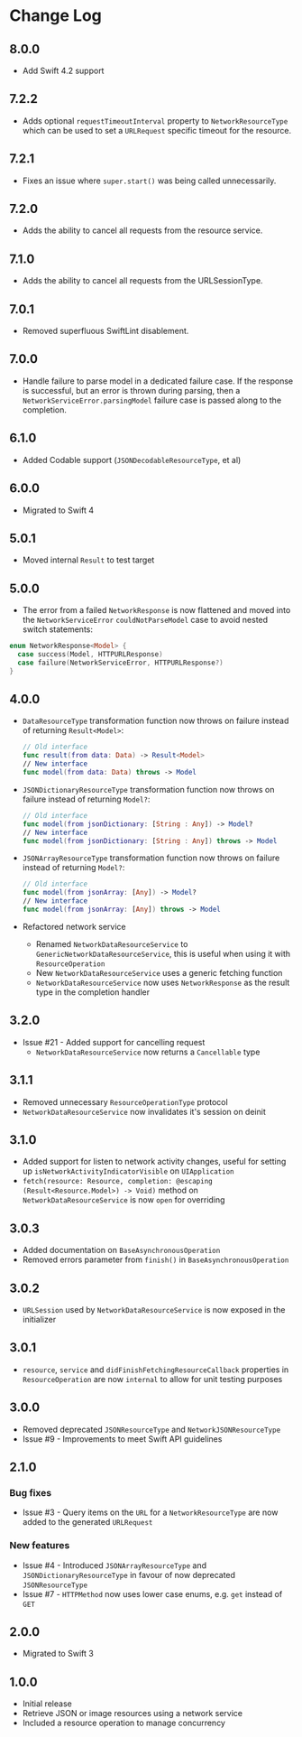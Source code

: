 # Change Log

## 8.0.0

- Add Swift 4.2 support

## 7.2.2

- Adds  optional  `requestTimeoutInterval`  property to `NetworkResourceType` which can be used to set a `URLRequest` specific timeout for the resource.

## 7.2.1

- Fixes an issue where `super.start()` was being called unnecessarily.

## 7.2.0

- Adds the ability to cancel all requests from the resource service.

## 7.1.0

- Adds the ability to cancel all requests from the URLSessionType.

## 7.0.1

- Removed superfluous SwiftLint disablement.

## 7.0.0

- Handle failure to parse model in a dedicated failure case. If the response is successful, but an error is thrown during parsing, then a `NetworkServiceError.parsingModel` failure case is passed along to the completion.

## 6.1.0

- Added Codable support (`JSONDecodableResourceType`, et al)

## 6.0.0

- Migrated to Swift 4


## 5.0.1

- Moved internal `Result` to test target

## 5.0.0

- The error from a failed `NetworkResponse` is now flattened and moved into the `NetworkServiceError` `couldNotParseModel` case to avoid nested switch statements:

```swift
enum NetworkResponse<Model> {
  case success(Model, HTTPURLResponse)
  case failure(NetworkServiceError, HTTPURLResponse?)
}
```

## 4.0.0

- `DataResourceType` transformation function now throws on failure instead of returning `Result<Model>`:

	```swift
	// Old interface
	func result(from data: Data) -> Result<Model>
	// New interface
	func model(from data: Data) throws -> Model
	```

- `JSONDictionaryResourceType` transformation function now throws on failure instead of returning `Model?`:

	```swift
	// Old interface
	func model(from jsonDictionary: [String : Any]) -> Model?
	// New interface
	func model(from jsonDictionary: [String : Any]) throws -> Model
	```

- `JSONArrayResourceType` transformation function now throws on failure instead of returning `Model?`:

	```swift
	// Old interface
	func model(from jsonArray: [Any]) -> Model?
	// New interface
	func model(from jsonArray: [Any]) throws -> Model
	```

- Refactored network service
	- Renamed `NetworkDataResourceService` to `GenericNetworkDataResourceService`, this is useful when using it with `ResourceOperation`
	- New `NetworkDataResourceService` uses a generic fetching function
	- `NetworkDataResourceService` now uses `NetworkResponse` as the result type in the completion handler

## 3.2.0

- Issue #21 - Added support for cancelling request
	- `NetworkDataResourceService` now returns a `Cancellable` type

## 3.1.1

- Removed unnecessary `ResourceOperationType` protocol
- `NetworkDataResourceService` now invalidates it's session on deinit

## 3.1.0

- Added support for listen to network activity changes, useful for setting up `isNetworkActivityIndicatorVisible` on `UIApplication`
- `fetch(resource: Resource, completion: @escaping (Result<Resource.Model>) -> Void)` method on `NetworkDataResourceService` is now `open` for overriding

## 3.0.3

- Added documentation on `BaseAsynchronousOperation`
- Removed errors parameter from `finish()` in `BaseAsynchronousOperation`

## 3.0.2

- `URLSession` used by `NetworkDataResourceService` is now exposed in the initializer

## 3.0.1

- `resource`, `service` and `didFinishFetchingResourceCallback` properties in `ResourceOperation` are now `internal` to allow for unit testing purposes

## 3.0.0

- Removed deprecated `JSONResourceType` and `NetworkJSONResourceType`
- Issue #9 - Improvements to meet Swift API guidelines

## 2.1.0

### Bug fixes

- Issue #3 - Query items on the `URL` for a `NetworkResourceType` are now added to the generated `URLRequest`

### New features

- Issue #4 - Introduced `JSONArrayResourceType` and `JSONDictionaryResourceType` in favour of now deprecated `JSONResourceType`
- Issue #7 - `HTTPMethod` now uses lower case enums, e.g. `get` instead of `GET`

## 2.0.0

- Migrated to Swift 3

## 1.0.0

- Initial release
- Retrieve JSON or image resources using a network service
- Included a resource operation to manage concurrency
